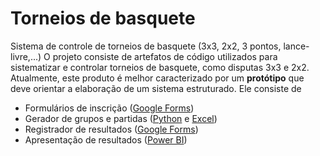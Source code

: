 # Torneios de basquete

Sistema de controle de torneios de basquete (3x3, 2x2, 3 pontos, lance-livre,...)
O projeto consiste de artefatos de código utilizados para sistematizar e controlar torneios de basquete, como disputas 3x3 e 2x2.
Atualmente, este produto é melhor caracterizado por um **protótipo** que deve orientar a elaboração de um sistema estruturado. Ele consiste de 

- Formulários de inscrição ([Google Forms](https://forms.gle/Hw6nAGaUMAAs9GKj8))
- Gerador de grupos e partidas ([Python](https://github.com/equaglia/torneios-de-basquete/blob/9f3b18a1cec7927dc09ff4f4e1a75d572e6a64d4/classeDisputa.ipynb) e [Excel](https://github.com/equaglia/torneios-de-basquete/blob/main/2x2/GruposEAtletas.xlsx))
- Registrador de resultados ([Google Forms](https://forms.gle/bgDjF4XWiFdmx4Sk9))
- Apresentação de resultados ([Power BI](https://github.com/equaglia/torneios-de-basquete/blob/main/2x2/RankingFromWeb.pbix))
